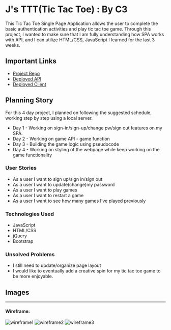 # J's TTT(Tic Tac Toe) : By C3

This Tic Tac Toe Single Page Application allows the user to complete the basic authentication activities and play tic tac toe game. 
Through this project, I wanted to make sure that I am fully understanding how SPA works with API, and I can utilize HTML/CSS, JavaScript I learned for the last 3 weeks.

## Important Links

- [Project Repo](https://git.generalassemb.ly/gundyn/game-project)
- [Deployed API](www.link.com)
- [Deployed Client]( https://jeheechoi.github.io/jsttt-client/)

## Planning Story

For this 4 day project, I planned on following the suggested schedule, working step by step using a local server. 

- Day 1 - Working on sign-in/sign-up/change pw/sign out features on my SPA. 
- Day 2 - Working on game API - game function
- Day 3 - Building the game logic using pseudocode
- Day 4 - Working on styling of the webpage while keep working on the game functionality

### User Stories

- As a user I want to sign up/sign in/sign out
- As a user I want to update(change)my password 
- As a user I want to play games
- As a user I want to restart a game
- As a user I want to see how many games I’ve played previously

### Technologies Used

- JavaScript
- HTML/CSS
- jQuery
- Bootstrap

### Unsolved Problems

- I still need to update/organize page layout
- I would like to eventually add a creative spin for my tic tac toe game to be more enjoyable.

## Images

---

#### Wireframe:
![wireframe1]( https://i.imgur.com/QQ5rpA4.png)
![wireframe2]( https://i.imgur.com/IZr9ijf.png)
![wireframe3]( https://i.imgur.com/6bQWtZH.png)
